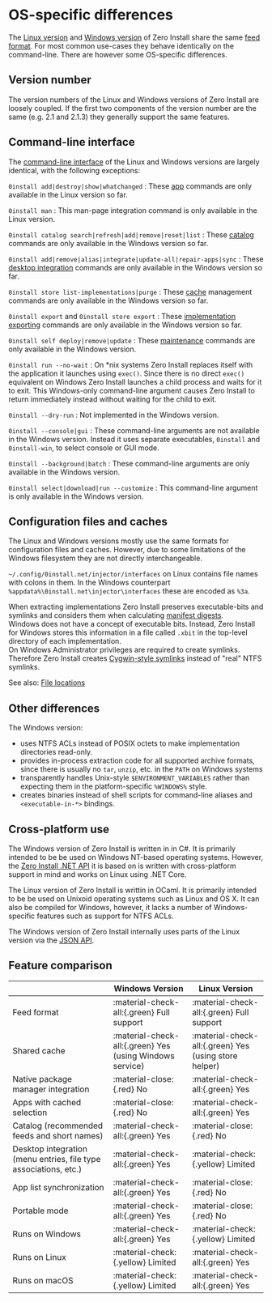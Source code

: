 # OS-specific differences

The [Linux version](linux.md) and [Windows version](windows.md) of Zero Install share the same [feed format](../specifications/feed.md). For most common use-cases they behave identically on the command-line. There are however some OS-specific differences.

## Version number
The version numbers of the Linux and Windows versions of Zero Install are loosely coupled. If the first two components of the version number are the same (e.g. 2.1 and 2.1.3) they generally support the same features.

## Command-line interface

The [command-line interface](cli.md) of the Linux and Windows versions are largely identical, with the following exceptions:

`0install add|destroy|show|whatchanged`
: These [app](apps.md) commands are only available in the Linux version so far.

`0install man`
: This man-page integration command is only available in the Linux version.

`0install catalog search|refresh|add|remove|reset|list`
: These [catalog](../specifications/catalog.md) commands are only available in the Windows version so far.

`0install add|remove|alias|integrate|update-all|repair-apps|sync`
: These [desktop integration](desktop-integration.md) commands are only available in the Windows version so far.

`0install store list-implementations|purge`
: These [cache](cache.md) management commands are only available in the Windows version so far.

`0install export` and `0install store export`
: These [implementation exporting](export.md) commands are only available in the Windows version so far.

`0install self deploy|remove|update`
: These [maintenance](windows.md#maintenance) commands are only available in the Windows version.

`0install run --no-wait`
: On *nix systems Zero Install replaces itself with the application it launches using `exec()`. Since there is no direct `exec()` equivalent on Windows Zero Install launches a child process and waits for it to exit. This Windows-only command-line argument causes Zero Install to return immediately instead without waiting for the child to exit.

`0install --dry-run`
: Not implemented in the Windows version.

`0install --console|gui`
: These command-line arguments are not available in the Windows version. Instead it uses separate executables, `0install` and `0install-win`, to select console or GUI mode.

`0install --background|batch`
: These command-line arguments are only available in the Windows version.

`0install select|download|run --customize`
: This command-line argument is only available in the Windows version.

## Configuration files and caches

The Linux and Windows versions mostly use the same formats for configuration files and caches. However, due to some limitations of the Windows filesystem they are not directly interchangeable.

`~/.config/0install.net/injector/interfaces` on Linux contains file names with colons in them. In the Windows counterpart `%appdata%\0install.net\injector\interfaces` these are encoded as `%3a`.

When extracting implementations Zero Install preserves executable-bits and symlinks and considers them when calculating [manifest digests](../specifications/manifest.md).  
Windows does not have a concept of executable bits. Instead, Zero Install for Windows stores this information in a file called `.xbit` in the top-level directory of each implementation.  
On Windows Administrator privileges are required to create symlinks. Therefore Zero Install creates [Cygwin-style symlinks](https://cygwin.com/cygwin-ug-net/using.html#pathnames-symlinks) instead of "real" NTFS symlinks.

See also: [File locations](file-locations.md)

## Other differences

The Windows version:

- uses NTFS ACLs instead of POSIX octets to make implementation directories read-only.
- provides in-process extraction code for all supported archive formats, since there is usually no `tar`, `unzip`, etc. in the `PATH` on Windows systems
- transparently handles Unix-style `$ENVIRONMENT_VARIABLES` rather than expecting them in the platform-specific `%WINDOWS%` style.
- creates binaries instead of shell scripts for command-line aliases and `<executable-in-*>` bindings.

## Cross-platform use

The Windows version of Zero Install is written in in C#. It is primarily intended to be be used on Windows NT-based operating systems. However, the [Zero Install .NET API](../developers/dotnet-api.md) it is based on is written with cross-platform support in mind and works on Linux using .NET Core.

The Linux version of Zero Install is writtin in OCaml. It is primarily intended to be be used on Unixoid operating systems such as Linux and OS X. It can also be compiled for Windows, however, it lacks a number of Windows-specific features such as support for NTFS ACLs.

The Windows version of Zero Install internally uses parts of the Linux version via the [JSON API](../developers/json-api.md).

## Feature comparison

|                                                                  | Windows Version                                          | Linux Version                                         |
| ---------------------------------------------------------------- | -------------------------------------------------------- | ----------------------------------------------------- |
| Feed format                                                      | :material-check-all:{.green} Full support                | :material-check-all:{.green} Full support             |
| Shared cache                                                     | :material-check-all:{.green} Yes (using Windows service) | :material-check-all:{.green} Yes (using store helper) |
| Native package manager integration                               | :material-close:{.red} No                                | :material-check-all:{.green} Yes                      |
| Apps with cached selection                                       | :material-close:{.red} No                                | :material-check-all:{.green} Yes                      |
| Catalog (recommended feeds and short names)                      | :material-check-all:{.green} Yes                         | :material-close:{.red} No                             |
| Desktop integration (menu entries, file type associations, etc.) | :material-check-all:{.green} Yes                         | :material-check:{.yellow} Limited                     |
| App list synchronization                                         | :material-check-all:{.green} Yes                         | :material-close:{.red} No                             |
| Portable mode                                                    | :material-check-all:{.green} Yes                         | :material-close:{.red} No                             |
| Runs on Windows                                                  | :material-check-all:{.green} Yes                         | :material-check:{.yellow} Limited                     |
| Runs on Linux                                                    | :material-check:{.yellow} Limited                        | :material-check-all:{.green} Yes                      |
| Runs on macOS                                                    | :material-check:{.yellow} Limited                        | :material-check-all:{.green} Yes                      |
